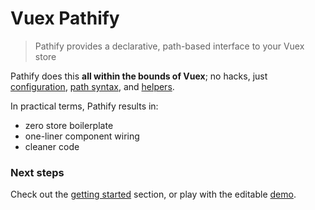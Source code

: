 # Vuex Pathify

> Pathify provides a declarative, path-based interface to your Vuex store


[](assets/html/slideshow.html ':include')
<style>
iframe {
    height: 420px;
    border: 0 !important;
    margin-bottom: -20px;
}
</style>


<!--
Firstly, **everything** is a path:

```actionscript
store.get('settings/loaded')
```

You can **write** as easily as you read, even to store **sub-properties**:

```actionscript
store.set('settings/theme@color', color)
```

Component wiring is a snap, with **one-liner**, **two-way** data binding:

```actionscript
computed: {
    order: sync('products/filters@sort.order')
}
```
-->

Pathify does this **all within the bounds of Vuex**; no hacks, just [configuration](/guide/config), [path syntax](/api/paths), and [helpers](/api/component). 

In practical terms, Pathify results in:

- zero store boilerplate
- one-liner component wiring
- cleaner code

### Next steps

Check out the [getting started](/guide/setup) section, or play with the editable [demo](https://codesandbox.io/s/github/davestewart/vuex-pathify/tree/master/demo).

